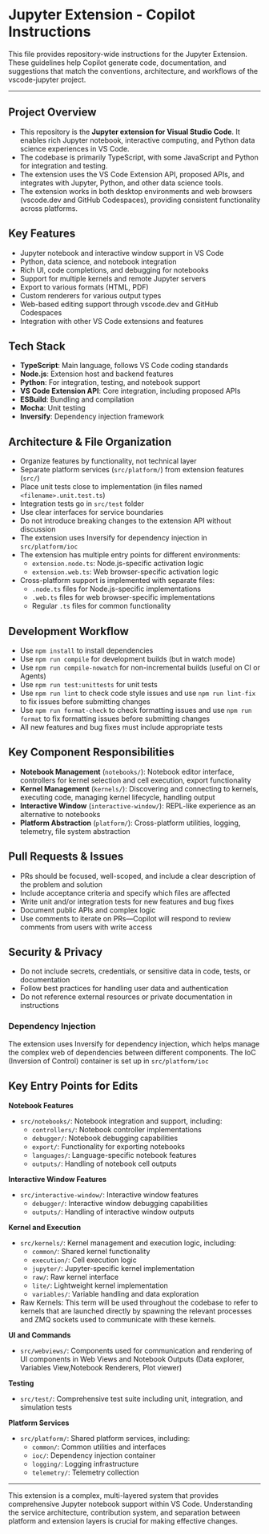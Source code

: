 # Jupyter Extension - Copilot Instructions

This file provides repository-wide instructions for the Jupyter Extension. These guidelines help Copilot generate code, documentation, and suggestions that match the conventions, architecture, and workflows of the vscode-jupyter project.

---

## Project Overview

-   This repository is the **Jupyter extension for Visual Studio Code**. It enables rich Jupyter notebook, interactive computing, and Python data science experiences in VS Code.
-   The codebase is primarily TypeScript, with some JavaScript and Python for integration and testing.
-   The extension uses the VS Code Extension API, proposed APIs, and integrates with Jupyter, Python, and other data science tools.
-   The extension works in both desktop environments and web browsers (vscode.dev and GitHub Codespaces), providing consistent functionality across platforms.

## Key Features

-   Jupyter notebook and interactive window support in VS Code
-   Python, data science, and notebook integration
-   Rich UI, code completions, and debugging for notebooks
-   Support for multiple kernels and remote Jupyter servers
-   Export to various formats (HTML, PDF)
-   Custom renderers for various output types
-   Web-based editing support through vscode.dev and GitHub Codespaces
-   Integration with other VS Code extensions and features

## Tech Stack

-   **TypeScript**: Main language, follows VS Code coding standards
-   **Node.js**: Extension host and backend features
-   **Python**: For integration, testing, and notebook support
-   **VS Code Extension API**: Core integration, including proposed APIs
-   **ESBuild**: Bundling and compilation
-   **Mocha**: Unit testing
-   **Inversify**: Dependency injection framework

## Architecture & File Organization

-   Organize features by functionality, not technical layer
-   Separate platform services (`src/platform/`) from extension features (`src/`)
-   Place unit tests close to implementation (in files named `<filename>.unit.test.ts`)
-   Integration tests go in `src/test` folder
-   Use clear interfaces for service boundaries
-   Do not introduce breaking changes to the extension API without discussion
-   The extension uses Inversify for dependency injection in `src/platform/ioc`
-   The extension has multiple entry points for different environments:
    -   `extension.node.ts`: Node.js-specific activation logic
    -   `extension.web.ts`: Web browser-specific activation logic
-   Cross-platform support is implemented with separate files:
    -   `.node.ts` files for Node.js-specific implementations
    -   `.web.ts` files for web browser-specific implementations
    -   Regular `.ts` files for common functionality


## Development Workflow

-   Use `npm install` to install dependencies
-   Use `npm run compile` for development builds (but in watch mode)
-   Use `npm run compile-nowatch` for non-incremental builds (useful on CI or Agents)
-   Use `npm run test:unittests` for unit tests
-   Use `npm run lint` to check code style issues and use `npm run lint-fix` to fix issues before submitting changes
-   Use `npm run format-check` to check formatting issues and use `npm run format` to fix formatting issues before submitting changes
-   All new features and bug fixes must include appropriate tests

## Key Component Responsibilities

-   **Notebook Management** (`notebooks/`): Notebook editor interface, controllers for kernel selection and cell execution, export functionality
-   **Kernel Management** (`kernels/`): Discovering and connecting to kernels, executing code, managing kernel lifecycle, handling output
-   **Interactive Window** (`interactive-window/`): REPL-like experience as an alternative to notebooks
-   **Platform Abstraction** (`platform/`): Cross-platform utilities, logging, telemetry, file system abstraction

## Pull Requests & Issues

-   PRs should be focused, well-scoped, and include a clear description of the problem and solution
-   Include acceptance criteria and specify which files are affected
-   Write unit and/or integration tests for new features and bug fixes
-   Document public APIs and complex logic
-   Use comments to iterate on PRs—Copilot will respond to review comments from users with write access

## Security & Privacy

-   Do not include secrets, credentials, or sensitive data in code, tests, or documentation
-   Follow best practices for handling user data and authentication
-   Do not reference external resources or private documentation in instructions

### Dependency Injection

The extension uses Inversify for dependency injection, which helps manage the complex web of dependencies between different components. The IoC (Inversion of Control) container is set up in `src/platform/ioc`


## Key Entry Points for Edits

**Notebook Features**

-   `src/notebooks/`: Notebook integration and support, including:
    -   `controllers/`: Notebook controller implementations
    -   `debugger/`: Notebook debugging capabilities
    -   `export/`: Functionality for exporting notebooks
    -   `languages/`: Language-specific notebook features
    -   `outputs/`: Handling of notebook cell outputs

**Interactive Window Features**

-   `src/interactive-window/`: Interactive window features
    -   `debugger/`: Interactive window debugging capabilities
    -   `outputs/`: Handling of interactive window outputs

**Kernel and Execution**

-   `src/kernels/`: Kernel management and execution logic, including:
    -   `common/`: Shared kernel functionality
    -   `execution/`: Cell execution logic
    -   `jupyter/`: Jupyter-specific kernel implementation
    -   `raw/`: Raw kernel interface
    -   `lite/`: Lightweight kernel implementation
    -   `variables/`: Variable handling and data exploration
- Raw Kernels: This term will be used throughout the codebase to refer to kernels that are launched directly by spawning the relevant processes and ZMQ sockets used to communicate with these kernels.

**UI and Commands**

-   `src/webviews/`: Components used for communication and rendering of UI components in Web Views and Notebook Outputs (Data explorer, Variables View,Notebook Renderers, Plot viewer)

**Testing**

-   `src/test/`: Comprehensive test suite including unit, integration, and simulation tests

**Platform Services**

-   `src/platform/`: Shared platform services, including:
    -   `common/`: Common utilities and interfaces
    -   `ioc/`: Dependency injection container
    -   `logging/`: Logging infrastructure
    -   `telemetry/`: Telemetry collection

---

This extension is a complex, multi-layered system that provides comprehensive Jupyter notebook support within VS Code. Understanding the service architecture, contribution system, and separation between platform and extension layers is crucial for making effective changes.
